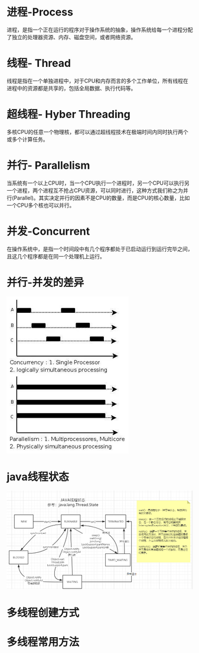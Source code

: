 # 进程-Process
进程，是指一个正在运行的程序对于操作系统的抽象，操作系统给每一个进程分配了独立的处理器资源、内存、磁盘空间，或者网络资源。
# 线程- Thread
线程是指在一个单独进程中，对于CPU和内存而言的多个工作单位，所有线程在进程中的资源都是共享的，包括全局数据、执行代码等。
# 超线程- Hyber Threading
多核CPU的任意一个物理核，都可以通过超线程技术在极端时间内同时执行两个或多个计算任务。
# 并行- Parallelism
当系统有一个以上CPU时，当一个CPU执行一个进程时，另一个CPU可以执行另一个进程，两个进程互不抢占CPU资源，可以同时进行，这种方式我们称之为并行(Parallel)。其实决定并行的因素不是CPU的数量，而是CPU的核心数量，比如一个CPU多个核也可以并行。
# 并发-Concurrent
在操作系统中，是指一个时间段中有几个程序都处于已启动运行到运行完毕之间，且这几个程序都是在同一个处理机上运行。
# 并行-并发的差异
![图片](../../public/10-图片/concurrency-parallelism.jpg)

# java线程状态
![图片](../../public/10-图片/java-thread.png)

# 多线程创建方式

# 多线程常用方法